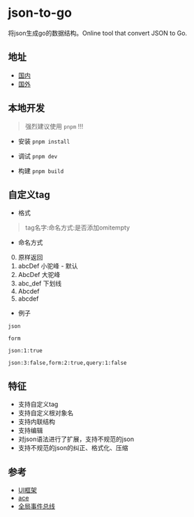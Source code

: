 # json-to-go
将json生成go的数据结构。Online tool that convert JSON to Go.

## 地址

- [国内](https://json-to-go.vercel.app/)
- [国外](https://misakafs.github.io/json-to-go/)

## 本地开发

> 强烈建议使用 `pnpm` !!!

- 安装 `pnpm install`

- 调试 `pnpm dev`

- 构建 `pnpm build`

## 自定义tag

- 格式

> tag名字:命名方式:是否添加omitempty

- 命名方式

0. 原样返回
1. abcDef 小驼峰 - 默认
2. AbcDef 大驼峰
3. abc_def 下划线
4. Abcdef 
5. abcdef

- 例子

`json`

`form`

`json:1:true`

`json:3:false,form:2:true,query:1:false`

## 特征

- 支持自定义tag
- 支持自定义根对象名
- 支持内联结构
- 支持编辑
- 对json语法进行了扩展，支持不规范的json
- 支持不规范的json的纠正、格式化、压缩


## 参考

- [UI框架](https://primefaces.org/primevue/showcase/#/setup)
- [ace](https://ace.c9.io/#nav=api)
- [全局事件总线](https://vue3.chengpeiquan.com/communication.html#eventbus-new)
